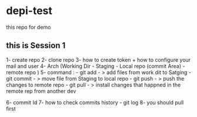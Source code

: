 # depi-test
this repo for demo
## this is Session 1
1- create repo 
2- clone repo 
3- how to create token + how to configure your mail and user 
4- Arch (Working Dir - Staging - Local repo (commit Area)  - remote repo  )
5- command : 
    - git add - > add files from work dit to Satging 
    - git commit - > move file from Staging to local repo
    - git push - > push the changes to remote repo
    - git pull - > install changes that happned in the remote rep from another dev

6- commit Id 
7- how to check commits history - git log 
8- you should pull first  

